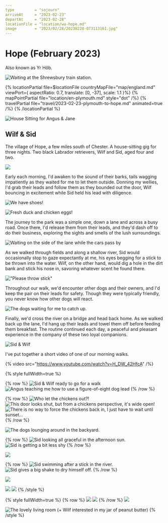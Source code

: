 ```yaml
---
type         = "sojourn"
arriveAt     = "2023-02-23"
departAt     = "2023-02-28"
locationFile = "location/wa-hope.md"
image        = "2023/02/28/20230228-073113161.jpg"
---
```


# Hope (February 2023)

Also known as Yr Hôb.

![Waiting at the Shrewsbury train station.](2023/02/23/20230223-153133834.jpg)

{% locationPartial file=$locationFile countryMapFile="map/england.md"
viewPort={ aspectRatio: 0.7, translate: [0, -37], scale: 1.1 }%}
  {% mapPointPartial file="location/en-plymouth.md" style="dot" /%}
  {% travelPartial file="travel/2023-02-23-plymouth-to-hope.md" animated=true /%}
{% /locationPartial %}

![House Sitting for Angus & Jane](2023/02/26/20230226-101221548.jpg)

## Wilf & Sid

The village of Hope, a few miles south of Chester. A house-sitting gig for
three nights. Two black Labrador retrievers, Wilf and Sid, aged four and two.

![](2023/02/23/20230223-171038191.jpg)

Early each morning, I'd awaken to the sound of their barks, tails wagging
impatiently as they waited for me to let them outside. Donning my wellies, I'd
grab their leads and follow them as they bounded out the door, Wilf bouncing in
excitement while Sid held his lead with diligence.

![We have shoes!](2023/02/26/20230226-105647091.jpg)

![Fresh duck and chicken eggs!](2023/02/27/20230227-105704646.jpg)

The journey to the park was a simple one, down a lane and across a busy road.
Once there, I'd release them from their leads, and they'd dash off to do their
business, exploring the sights and smells of the lush surroundings.

![Waiting on the side of the lane while the cars pass by](2023/02/25/20230225-112014959.jpg)

As we walked through fields and along a shallow river, Sid would occasionally
stop to gaze expectantly at me, his eyes begging for a stick to be thrown into
the water. Wilf, on the other hand, would dig a hole in the dirt bank and stick
his nose in, savoring whatever scent he found there.

!["Please throw stick"](2023/02/28/20230228-073215573.jpg)

Throughout our walk, we'd encounter other dogs and their owners, and I'd keep
the pair on their leads for safety. Though they were typically friendly, you
never know how other dogs will react.

![The dogs waiting for me to catch up.](2023/02/24/20230224-160812268.jpg)

Finally, we'd cross the river on a bridge and head back home. As we walked back
up the lane, I'd hang up their leads and towel them off before feeding them
breakfast. The routine continued each day, a peaceful and pleasant experience
in the company of these two loyal companions.

![Sid & Wilf](2023/02/27/20230227-173433826.jpg)

I've put together a short video of one of our morning walks.

{% video src="https://www.youtube.com/watch?v=H_DW_42HfcA" /%}

{% style fullWidth=true %}

{% row %}
![Sid & Wilf ready to go for a walk](2023/02/23/20230223-172004378.jpg)
![Angus teaching me how to use a figure-of-eight dog lead](2023/02/23/20230223-172012965.jpg)
{% /row %}

{% row %}
![Who let the chickens out?!](2023/02/24/20230224-150937517.jpg)
![This door looks shut, but from a chickens perspective, it's wide open!](2023/02/24/20230224-151007077.jpg)
![There is no way to force the chickens back in, I just have to wait until
sunset…](2023/02/24/20230224-151403088.jpg)
{% /row %}

![The dogs lounging around in the backyard.](2023/02/24/20230224-144849590.jpg)

{% row %}
![Sid looking all graceful in the afternoon sun.](2023/02/28/20230228-073139248.jpg)
![Sid is getting a bit less shy](2023/02/24/20230224-144646041.jpg)
{% /row %}

![](2023/02/24/20230224-160915885.jpg)

{% row %}
![Sid swimming after a stick in the river.](2023/02/24/20230224-161936290.jpg)
![Sid gives a big shake to dry himself off.](2023/02/24/20230224-161955073.jpg)
{% /row %}

![](2023/02/25/20230225-074807262.jpg)

![](2023/02/26/20230226-165909657.jpg)
![](2023/02/26/20230226-170155941.jpg)
{% /style %}

{% style fullWidth=true %}
{% row %}
![](2023/02/27/20230227-135349638.jpg)
![](2023/02/27/20230227-140629006.jpg)
{% /row %}
![](2023/02/28/20230228-073113161.jpg)

![The lovely living room (+ Wilf interested in my jar of peanut butter)](2023/02/24/20230224-171814654.jpg)
{% /style %}
